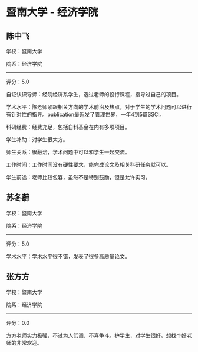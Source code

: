 # 暨南大学 - 经济学院

## 陈中飞

学校：暨南大学

院系：经济学院

* * *

评分：5.0

自证认识导师：经院经济系学生，选过老师的投行课程，指导过自己的项目。

学术水平：陈老师紧跟相关方向的学术前沿及热点，对于学生的学术问题可以进行有针对性的指导。publication最近发了管理世界，一年4到5篇SSCI。

科研经费：经费充足，包括自科基金在内有多项项目。

学生补助：对学生很大方。

师生关系：很融洽，学术问题中可以和学生一起交流。

工作时间：工作时间没有硬性要求，能完成论文及相关科研任务就可以。

学生前途：老师比较包容，虽然不是特别鼓励，但是允许实习。

## 苏冬蔚

学校：暨南大学

院系：经济学院

* * *

评分：5.0

学术水平：学术水平很不错，发表了很多高质量论文。

## 张方方

学校：暨南大学

院系：经济学院

* * *

评分：0.0

方方老师实力极强，不过为人低调、不喜争斗。护学生，对学生很好。想找个好老师的非常欢迎。